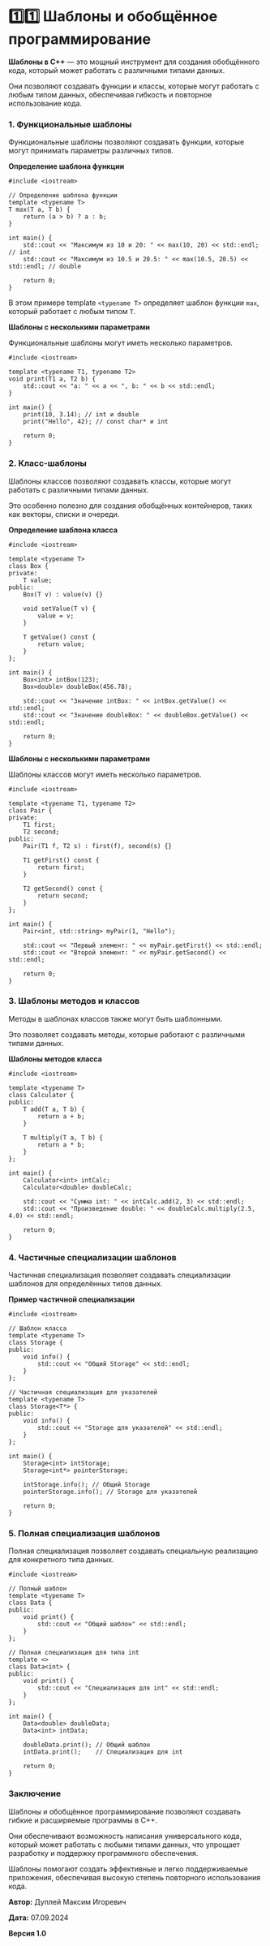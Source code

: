 # 1️⃣1️⃣ Шаблоны и обобщённое программирование

**Шаблоны в C++** — это мощный инструмент для создания обобщённого кода, который может работать с различными типами данных.

Они позволяют создавать функции и классы, которые могут работать с любым типом данных, обеспечивая гибкость и повторное использование кода.

### 1. Функциональные шаблоны

Функциональные шаблоны позволяют создавать функции, которые могут принимать параметры различных типов.

**Определение шаблона функции**

```
#include <iostream>

// Определение шаблона функции
template <typename T>
T max(T a, T b) {
    return (a > b) ? a : b;
}

int main() {
    std::cout << "Максимум из 10 и 20: " << max(10, 20) << std::endl; // int
    std::cout << "Максимум из 10.5 и 20.5: " << max(10.5, 20.5) << std::endl; // double

    return 0;
}
```

В этом примере template `<typename T>` определяет шаблон функции `max`, который работает с любым типом `T`.

**Шаблоны с несколькими параметрами**

Функциональные шаблоны могут иметь несколько параметров.

```
#include <iostream>

template <typename T1, typename T2>
void print(T1 a, T2 b) {
    std::cout << "a: " << a << ", b: " << b << std::endl;
}

int main() {
    print(10, 3.14); // int и double
    print("Hello", 42); // const char* и int

    return 0;
}
```

### 2. Класс-шаблоны

Шаблоны классов позволяют создавать классы, которые могут работать с различными типами данных.

Это особенно полезно для создания обобщённых контейнеров, таких как векторы, списки и очереди.

**Определение шаблона класса**

```
#include <iostream>

template <typename T>
class Box {
private:
    T value;
public:
    Box(T v) : value(v) {}

    void setValue(T v) {
        value = v;
    }

    T getValue() const {
        return value;
    }
};

int main() {
    Box<int> intBox(123);
    Box<double> doubleBox(456.78);

    std::cout << "Значение intBox: " << intBox.getValue() << std::endl;
    std::cout << "Значение doubleBox: " << doubleBox.getValue() << std::endl;

    return 0;
}
```

**Шаблоны с несколькими параметрами**

Шаблоны классов могут иметь несколько параметров.

```
#include <iostream>

template <typename T1, typename T2>
class Pair {
private:
    T1 first;
    T2 second;
public:
    Pair(T1 f, T2 s) : first(f), second(s) {}

    T1 getFirst() const {
        return first;
    }

    T2 getSecond() const {
        return second;
    }
};

int main() {
    Pair<int, std::string> myPair(1, "Hello");

    std::cout << "Первый элемент: " << myPair.getFirst() << std::endl;
    std::cout << "Второй элемент: " << myPair.getSecond() << std::endl;

    return 0;
}
```

### 3. Шаблоны методов и классов

Методы в шаблонах классов также могут быть шаблонными.

Это позволяет создавать методы, которые работают с различными типами данных.

**Шаблоны методов класса**

```
#include <iostream>

template <typename T>
class Calculator {
public:
    T add(T a, T b) {
        return a + b;
    }

    T multiply(T a, T b) {
        return a * b;
    }
};

int main() {
    Calculator<int> intCalc;
    Calculator<double> doubleCalc;

    std::cout << "Сумма int: " << intCalc.add(2, 3) << std::endl;
    std::cout << "Произведение double: " << doubleCalc.multiply(2.5, 4.0) << std::endl;

    return 0;
}
```

### 4. Частичные специализации шаблонов

Частичная специализация позволяет создавать специализации шаблонов для определённых типов данных.

**Пример частичной специализации**

```
#include <iostream>

// Шаблон класса
template <typename T>
class Storage {
public:
    void info() {
        std::cout << "Общий Storage" << std::endl;
    }
};

// Частичная специализация для указателей
template <typename T>
class Storage<T*> {
public:
    void info() {
        std::cout << "Storage для указателей" << std::endl;
    }
};

int main() {
    Storage<int> intStorage;
    Storage<int*> pointerStorage;

    intStorage.info(); // Общий Storage
    pointerStorage.info(); // Storage для указателей

    return 0;
}
```

### 5. Полная специализация шаблонов

Полная специализация позволяет создавать специальную реализацию для конкретного типа данных.

```
#include <iostream>

// Полный шаблон
template <typename T>
class Data {
public:
    void print() {
        std::cout << "Общий шаблон" << std::endl;
    }
};

// Полная специализация для типа int
template <>
class Data<int> {
public:
    void print() {
        std::cout << "Специализация для int" << std::endl;
    }
};

int main() {
    Data<double> doubleData;
    Data<int> intData;

    doubleData.print(); // Общий шаблон
    intData.print();    // Специализация для int

    return 0;
}
```

### Заключение

Шаблоны и обобщённое программирование позволяют создавать гибкие и расширяемые программы в C++.

Они обеспечивают возможность написания универсального кода, который может работать с любыми типами данных, что упрощает разработку и поддержку программного обеспечения.

Шаблоны помогают создать эффективные и легко поддерживаемые приложения, обеспечивая высокую степень повторного использования кода.



**Автор:** Дуплей Максим Игоревич

**Дата:** 07.09.2024

**Версия 1.0**